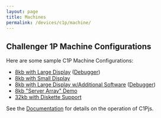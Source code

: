 ```yaml
---
layout: page
title: Machines
permalink: /devices/c1p/machine/
---
```


Challenger 1P Machine Configurations
---

Here are some sample C1P Machine Configurations:

* [8kb with Large Display](8kb/large/) ([Debugger](8kb/large/debugger/))
* [8kb with Small Display](8kb/small/)
* [8kb with Large Display w/Additional Software](8kb/all/) ([Debugger](8kb/all/debugger/))
* [8kb "Server Array" Demo](8kb/array/)
* [32kb with Diskette Support](32kb/)

See the [Documentation](/docs/c1pjs/) for details on the operation of C1Pjs.
